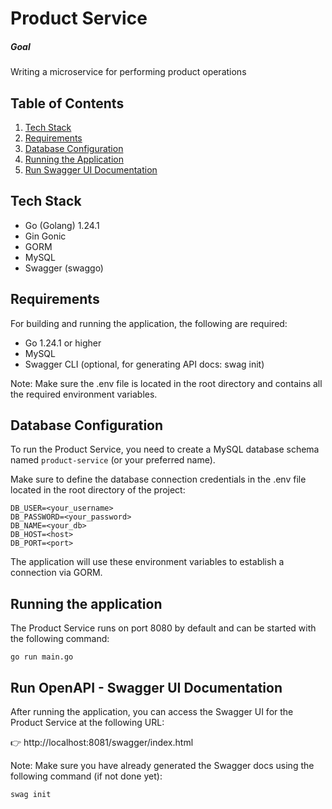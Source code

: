 # Product Service

##### Goal

Writing a microservice for performing product operations

## Table of Contents
1. [Tech Stack](#tech-stack)
2. [Requirements](#requirements)
3. [Database Configuration](#database-configuration)
4. [Running the Application](#running-the-application)
5. [Run Swagger UI Documentation](#run-swagger-ui-documentation)


## Tech Stack

- Go (Golang) 1.24.1
- Gin Gonic
- GORM
- MySQL
- Swagger (swaggo)

## Requirements

For building and running the application, the following are required:

- Go 1.24.1 or higher
- MySQL
- Swagger CLI (optional, for generating API docs: swag init)

Note: Make sure the .env file is located in the root directory and contains all the required environment variables.

## Database Configuration

To run the Product Service, you need to create a MySQL database schema named `product-service` (or your preferred name).

Make sure to define the database connection credentials in the .env file located in the root directory of the project:

```
DB_USER=<your_username>
DB_PASSWORD=<your_password>
DB_NAME=<your_db>
DB_HOST=<host>
DB_PORT=<port>
```

The application will use these environment variables to establish a connection via GORM.

## Running the application

The Product Service runs on port 8080 by default and can be started with the following command:

```shell
go run main.go
```

## Run OpenAPI - Swagger UI Documentation

After running the application, you can access the Swagger UI for the Product Service at the following URL:

👉 http://localhost:8081/swagger/index.html

Note: Make sure you have already generated the Swagger docs using the following command (if not done yet):
```shell
swag init
```